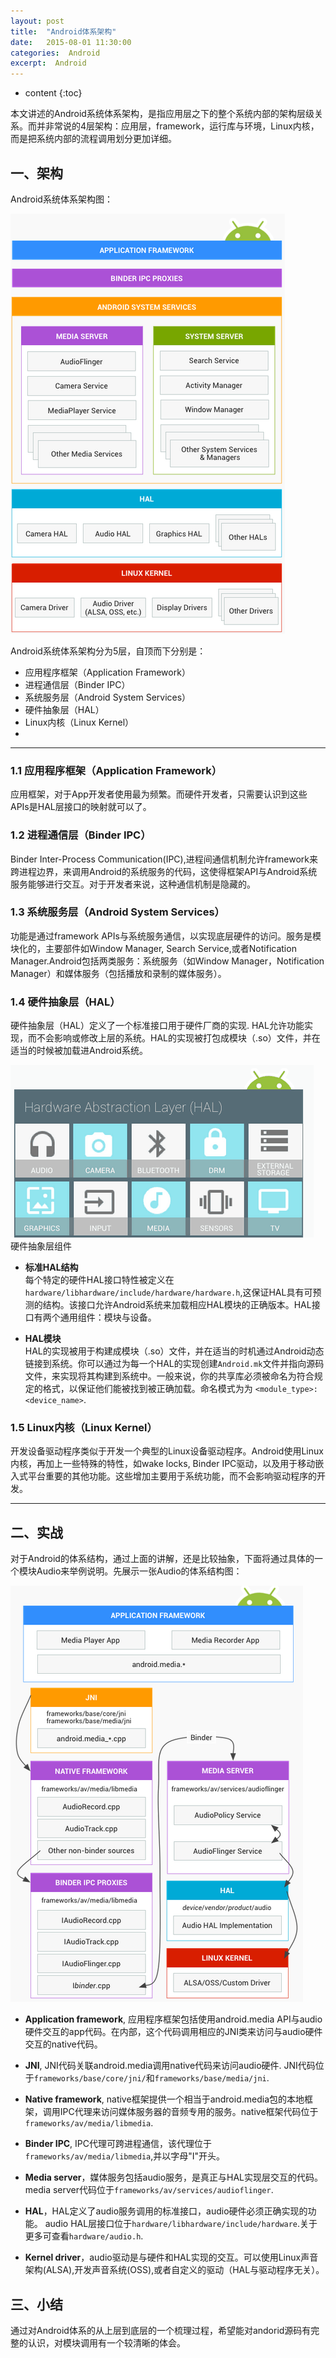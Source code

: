 ```yaml
---
layout: post
title:  "Android体系架构"
date:   2015-08-01 11:30:00
categories:  Android
excerpt:  Android
---
```


* content
{:toc}

>  
本文讲述的Android系统体系架构，是指应用层之下的整个系统内部的架构层级关系。而并非常说的4层架构：应用层，framework，运行库与环境，Linux内核，而是把系统内部的流程调用划分更加详细。

## 一、架构

Android系统体系架构图：

![android architecture](/images/android-arch/1.png)
 
Android系统体系架构分为5层，自顶而下分别是：

- 应用程序框架（Application Framework）
- 进程通信层（Binder IPC）
- 系统服务层（Android System Services）
- 硬件抽象层（HAL）
- Linux内核（Linux Kernel）
- 
----------

### 1.1 应用程序框架（Application Framework）
应用框架，对于App开发者使用最为频繁。而硬件开发者，只需要认识到这些APIs是HAL层接口的映射就可以了。  
  
### 1.2 进程通信层（Binder IPC）
Binder Inter-Process Communication(IPC),进程间通信机制允许framework来跨进程边界，来调用Android的系统服务的代码，这使得框架API与Android系统服务能够进行交互。对于开发者来说，这种通信机制是隐藏的。  
  
### 1.3 系统服务层（Android System Services）
功能是通过framework APIs与系统服务通信，以实现底层硬件的访问。服务是模块化的，主要部件如Window Manager, Search Service,或者Notification Manager.Android包括两类服务：系统服务（如Window Manager，Notification Manager）和媒体服务（包括播放和录制的媒体服务）。  
  
### 1.4 硬件抽象层（HAL） 
硬件抽象层（HAL）定义了一个标准接口用于硬件厂商的实现. HAL允许功能实现，而不会影响或修改上层的系统。HAL的实现被打包成模块（.so）文件，并在适当的时候被加载进Android系统。  
  
  
![HAL components](/images/android-arch/2.png)  
  硬件抽象层组件  

- **标准HAL结构**  
每个特定的硬件HAL接口特性被定义在`hardware/libhardware/include/hardware/hardware.h`,这保证HAL具有可预测的结构。该接口允许Android系统来加载相应HAL模块的正确版本。HAL接口有两个通用组件：模块与设备。  
  
- **HAL模块**  
HAL的实现被用于构建成模块（.so）文件，并在适当的时机通过Android动态链接到系统。你可以通过为每一个HAL的实现创建`Android.mk`文件并指向源码文件，来实现将其构建到系统中。一般来说，你的共享库必须被命名为符合规定的格式，以保证他们能被找到被正确加载。命名模式为为 `<module_type>:<device_name>`.

### 1.5 Linux内核（Linux Kernel）
开发设备驱动程序类似于开发一个典型的Linux设备驱动程序。Android使用Linux内核，再加上一些特殊的特性，如wake locks, Binder IPC驱动，以及用于移动嵌入式平台重要的其他功能。这些增加主要用于系统功能，而不会影响驱动程序的开发。  
  

----------

## 二、实战  
对于Android的体系结构，通过上面的讲解，还是比较抽象，下面将通过具体的一个模块Audio来举例说明。先展示一张Audio的体系结构图：
  
![Audio architecture](/images/android-arch/3.png)
  
- **Application framework**, 应用程序框架包括使用android.media API与audio硬件交互的app代码。在内部，这个代码调用相应的JNI类来访问与audio硬件交互的native代码。
  
- **JNI**, JNI代码关联android.media调用native代码来访问audio硬件. JNI代码位于`frameworks/base/core/jni/`和`frameworks/base/media/jni`.  
  
- **Native framework**, native框架提供一个相当于android.media包的本地框架，调用IPC代理来访问媒体服务器的音频专用的服务。native框架代码位于`frameworks/av/media/libmedia`.  
  
- **Binder IPC**, IPC代理可跨进程通信，该代理位于`frameworks/av/media/libmedia`,并以字母"I"开头。
  
- **Media server**，媒体服务包括audio服务，是真正与HAL实现层交互的代码。media server代码位于`frameworks/av/services/audioflinger`.  
  
- **HAL**，HAL定义了audio服务调用的标准接口，audio硬件必须正确实现的功能。 audio HAL层接口位于`hardware/libhardware/include/hardware`.关于更多可查看`hardware/audio.h`.  
  
- **Kernel driver**，audio驱动是与硬件和HAL实现的交互。可以使用Linux声音架构(ALSA),开发声音系统(OSS),或者自定义的驱动（HAL与驱动程序无关）。

## 三、小结
通过对Android体系的从上层到底层的一个梳理过程，希望能对andorid源码有完整的认识，对模块调用有一个较清晰的体会。